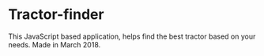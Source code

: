 # Tractor-finder
This JavaScript based application, helps find the best tractor based on your needs. Made in March 2018.
